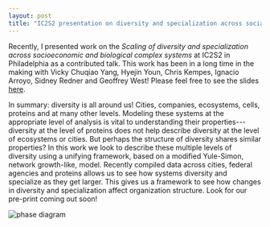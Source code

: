 ```yaml
---
layout: post
title: "IC2S2 presentation on diversity and specialization across social and biological systems"
---
```


Recently, I presented work on the *Scaling of diversity and specialization across socioeconomic and biological complex systems* at IC2S2 in Philadelphia as a contributed talk.
This work has been in a long time in the making with Vicky Chuqiao Yang, Hyejin Youn, Chris Kempes, Ignacio Arroyo, Sidney Redner and
Geoffrey West! Please feel free to see the slides [here](https://docs.google.com/presentation/d/18f8oMf9azw15nGofS_-vvhuX6uPAKYDYYC2PmvYoG3s/edit?usp=sharing).

In summary: diversity is all around us! Cities, companies, ecosystems, cells, proteins and at many other levels. Modeling these systems at the appropriate level of analysis is vital to understanding their properties---diversity at the level of proteins does not help describe diversity at the level of ecosystems or cities. But perhaps the structure of diversity shares similar properties? 
In this work we look to describe these multiple levels of diversity using a unifying framework, based on a modified Yule-Simon, network growth-like, model. Recently compiled data across cities, federal agencies and proteins allows us to see how systems diversity and specialize as they get larger.
This gives us a framework to see how changes in diversity and specialization affect organization structure. Look for our pre-print coming out soon!

![phase diagram](posts/phase-d.png "Optional Title")
